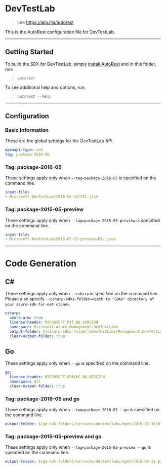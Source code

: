 # DevTestLab
    
> see https://aka.ms/autorest

This is the AutoRest configuration file for DevTestLab.



---
## Getting Started 
To build the SDK for DevTestLab, simply [Install AutoRest](https://aka.ms/autorest/install) and in this folder, run:

> `autorest`

To see additional help and options, run:

> `autorest --help`
---

## Configuration



### Basic Information 
These are the global settings for the DevTestLab API.

``` yaml
openapi-type: arm
tag: package-2016-05
```


### Tag: package-2016-05

These settings apply only when `--tag=package-2016-05` is specified on the command line.

``` yaml $(tag) == 'package-2016-05'
input-file:
- Microsoft.DevTestLab/2016-05-15/DTL.json
```
 
### Tag: package-2015-05-preview

These settings apply only when `--tag=package-2015-05-preview` is specified on the command line.

``` yaml $(tag) == 'package-2015-05-preview'
input-file:
- Microsoft.DevTestLab/2015-05-21-preview/DTL.json
```


---
# Code Generation


## C# 

These settings apply only when `--csharp` is specified on the command line.
Please also specify `--csharp-sdks-folder=<path to "SDKs" directory of your azure-sdk-for-net clone>`.

``` yaml $(csharp)
csharp:
  azure-arm: true
  license-header: MICROSOFT_MIT_NO_VERSION
  namespace: Microsoft.Azure.Management.DevTestLabs
  output-folder: $(csharp-sdks-folder)/DevTestLabs/Management.DevTestLabs/Generated
  clear-output-folder: true
```


## Go

These settings apply only when `--go` is specified on the command line.

``` yaml $(go)
go:
  license-header: MICROSOFT_APACHE_NO_VERSION
  namespace: dtl
  clear-output-folder: true
```

### Tag: package-2016-05 and go

These settings apply only when `--tag=package-2016-05 --go` is specified on the command line.

``` yaml $(tag) == 'package-2016-05' && $(go)
output-folder: $(go-sdk-folder)/services/devtestlabs/mgmt/2016-05-15/dtl
```

### Tag: package-2015-05-preview and go

These settings apply only when `--tag=package-2015-05-preview --go` is specified on the command line.

``` yaml $(tag) == 'package-2015-05-preview' && $(go)
output-folder: $(go-sdk-folder)/services/devtestlabs/mgmt/2015-05-21-preview/dtl
```
